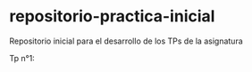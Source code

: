 # repositorio-practica-inicial
Repositorio inicial para el desarrollo de los TPs de la asignatura

Tp n°1:
